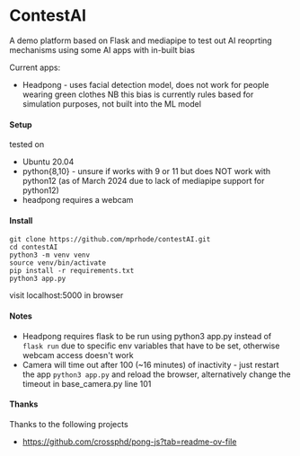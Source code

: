 # ContestAI 

A demo platform based on Flask and mediapipe to test out AI reoprting mechanisms using some AI apps with in-built bias

Current apps:
* Headpong - uses facial detection model, does not work for people wearing green clothes NB this bias is currently rules based for simulation purposes, not built into the ML model

#### Setup
tested on 
* Ubuntu 20.04 
* python{8,10} - unsure if works with 9 or 11 but does NOT work with python12 (as of March 2024 due to lack of mediapipe support for python12)
* headpong requires a webcam

#### Install
```
git clone https://github.com/mprhode/contestAI.git
cd contestAI
python3 -m venv venv
source venv/bin/activate
pip install -r requirements.txt
python3 app.py
```
visit localhost:5000 in browser

#### Notes
- Headpong requires flask to be run using python3 app.py instead of `flask run` due to specific env variables that have to be set, otherwise webcam access doesn't work
- Camera will time out after 100 (~16 minutes) of inactivity - just restart the app `python3 app.py` and reload the browser, alternatively change the timeout in base_camera.py line 101

#### Thanks
Thanks to the following projects
* https://github.com/crossphd/pong-js?tab=readme-ov-file


